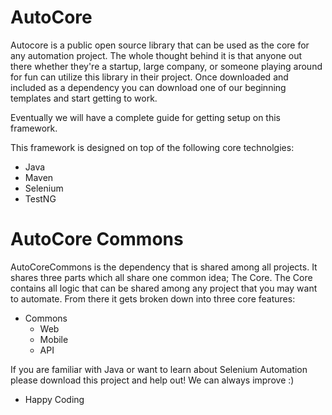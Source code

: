 # AutoCore

Autocore is a public open source library that can be used as the core for any automation project. The whole thought behind it is that anyone out there whether they're a startup, large company, or someone playing around for fun can utilize this library in their project. Once downloaded and included as a dependency you can download one of our beginning templates and start getting to work. 

Eventually we will have a complete guide for getting setup on this framework.

This framework is designed on top of the following core technolgies:
 - Java 
 - Maven
 - Selenium
 - TestNG
 
# AutoCore Commons

AutoCoreCommons is the dependency that is shared among all projects. It shares three parts which all share one common idea; The Core. The Core contains all logic that can be shared among any project that you may want to automate. From there it gets broken down into three core features:

- Commons
  - Web
  - Mobile
  - API
  

If you are familiar with Java or want to learn about Selenium Automation please download this project and help out! We can always improve :)

 - Happy Coding
